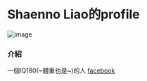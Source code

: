 # Shaenno Liao的profile  
![image](https://i1.kknews.cc/SIG=m30cv/ctp-vzntr/15376186243865qsr187r28.jpg)  
### 介紹  
一個IQ180(~體重也是~)的人
[facebook](https://www.facebook.com/shaenno.liao.1)

